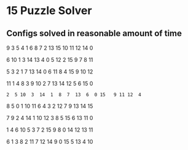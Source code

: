 # 15 Puzzle Solver
 
## Configs solved in reasonable amount of time
 9  3  5  4   1  6  8  7   2 13 15 10  11 12 14  0   
 
  6 10  1  3  14 13  4  0   5 12  2 15   9  7  8 11  
  
   5  3  2  1   7 13 14  0   6 11  8  4  15  9 10 12    
   
   11  1  4  8   3  9 10  2   7 13 14 12   5  6 15  0   
   
    2  5 10  3  14  1  8  7  13  6  0 15   9 11 12  4  
    
 8  5  0  1  10 11  6  4  3  2 12  7 9 13 14 15  

  7  9  2  4  14  1 10 12   3  8  5 15   6 13 11  0   

   1  4  6 10   5  3  7  2  15  9  8  0  14 12 13 11   
    
6  1  3  8 2 11  7 12 14  9  0 15 5 13  4 10 
